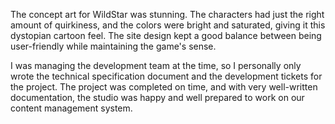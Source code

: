 The concept art for WildStar was stunning. The characters had just the right amount of quirkiness, and the colors were bright and saturated, giving it this dystopian cartoon feel. The site design kept a good balance between being user-friendly while maintaining the game's sense. 

I was managing the development team at the time, so I personally only wrote the technical specification document and the development tickets for the project. The project was completed on time, and with very well-written documentation, the studio was happy and well prepared to work on our content management system.
